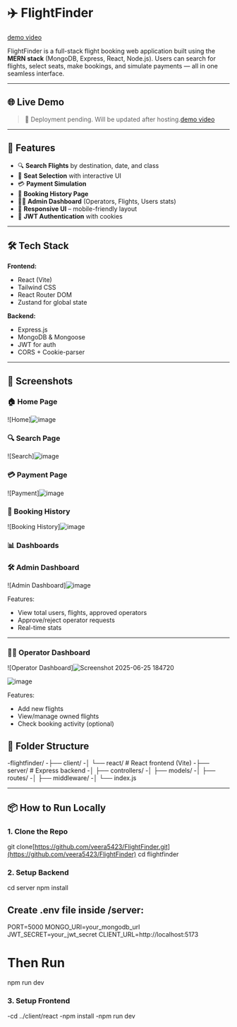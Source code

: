 # ✈️ FlightFinder 
[demo video](https://drive.google.com/file/d/1vH93o_h93l0ppoDYVVDfGm0UsCoOXeJh/view?usp=sharing)

FlightFinder is a full-stack flight booking web application built using the **MERN stack** (MongoDB, Express, React, Node.js). Users can search for flights, select seats, make bookings, and simulate payments — all in one seamless interface.

---

## 🌐 Live Demo

> 🚧 Deployment pending. Will be updated after hosting.[demo video](https://drive.google.com/file/d/1vH93o_h93l0ppoDYVVDfGm0UsCoOXeJh/view?usp=sharing)

---

## 🚀 Features

- 🔍 **Search Flights** by destination, date, and class
- 💺 **Seat Selection** with interactive UI
- 💳 **Payment Simulation**
- 🧾 **Booking History Page**
- 🧑‍💼 **Admin Dashboard** (Operators, Flights, Users stats)
- 🌙 **Responsive UI** – mobile-friendly layout
- 🔐 **JWT Authentication** with cookies

---

## 🛠️ Tech Stack

**Frontend:**

- React (Vite)
- Tailwind CSS
- React Router DOM
- Zustand for global state

**Backend:**

- Express.js
- MongoDB & Mongoose
- JWT for auth
- CORS + Cookie-parser

---

## 📸 Screenshots

### 🏠 Home Page
![Home]![image](https://github.com/user-attachments/assets/04381eef-4d12-43be-b361-7f926e600ef8)


### 🔍 Search Page
![Search]![image](https://github.com/user-attachments/assets/f9d27727-0ba8-449b-9987-375cdd663355)


### 💳 Payment Page
![Payment]![image](https://github.com/user-attachments/assets/1217c3a0-7bf6-4cfd-8851-5697ab83f18e)


### 📄 Booking History
![Booking History]![image](https://github.com/user-attachments/assets/cca6d96d-a29d-4aaf-b6a8-11d242e52224)

### 📊 Dashboards

### 🛠️ Admin Dashboard
![Admin Dashboard]![image](https://github.com/user-attachments/assets/9aa0567a-dd7c-4e1c-a18b-f31a2e1f1da2)


Features:
- View total users, flights, approved operators
- Approve/reject operator requests
- Real-time stats

---

### 🧑‍✈️ Operator Dashboard
![Operator Dashboard]![Screenshot 2025-06-25 184720](https://github.com/user-attachments/assets/5bdf8aba-0e85-48aa-b692-c38ebf88413e)

![image](https://github.com/user-attachments/assets/0084e763-2627-4b0d-a3a2-f2667e890db2)


Features:
- Add new flights
- View/manage owned flights
- Check booking activity (optional)



## 📁 Folder Structure

-flightfinder/
-├── client/
-│ └── react/ # React frontend (Vite)
-├── server/ # Express backend
-│ ├── controllers/
-│ ├── models/
-│ ├── routes/
-│ ├── middleware/
-│ └── index.js

---

## 📦 How to Run Locally

### 1. Clone the Repo

git clone[https://github.com/veera5423/FlightFinder.git](https://github.com/veera5423/FlightFinder)
cd flightfinder

### 2. Setup Backend

cd server
npm install

## Create .env file inside /server:

PORT=5000
MONGO_URI=your_mongodb_url
JWT_SECRET=your_jwt_secret
CLIENT_URL=http://localhost:5173

# Then Run

npm run dev

### 3. Setup Frontend

-cd ../client/react
-npm install
-npm run dev
